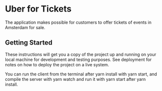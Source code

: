 # Uber for Tickets

The application makes possible for customers to offer tickets of events in Amsterdam for sale.

## Getting Started

These instructions will get you a copy of the project up and running on your local machine for development and testing purposes. See deployment for notes on how to deploy the project on a live system.

You can run the client from the terminal after yarn install with yarn start, and compile the server with yarn watch and run it with yarn start after yarn install.
